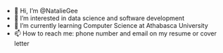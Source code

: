 - 👋 Hi, I’m @NatalieGee
- 👀 I’m interested in data science and software development
- 🌱 I’m currently learning Computer Science at Athabasca University
- 📫 How to reach me: phone number and email on my resume or cover letter 
